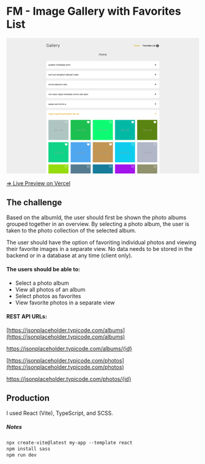 # FM - Image Gallery with Favorites List

![Preview - Image Gallery with Favorites List](./public/preview.png)

[=> Live Preview on Vercel](https://image-gallery-zwickermann.vercel.app/)


## The challenge

Based on the albumId, the user should first be shown the photo albums grouped together in an overview. By selecting a photo album, the user is taken to the photo collection of the selected album.

The user should have the option of favoriting individual photos and viewing their favorite images in a separate view. No data needs to be stored in the backend or in a database at any time (client only).

#### The users should be able to:

- Select a photo album
- View all photos of an album
- Select photos as favorites
- View favorite photos in a separate view


#### REST API URLs:

[https://jsonplaceholder.typicode.com/albums](https://jsonplaceholder.typicode.com/albums)

https://jsonplaceholder.typicode.com/albums/{id}

[https://jsonplaceholder.typicode.com/photos](https://jsonplaceholder.typicode.com/photos)

https://jsonplaceholder.typicode.com/photos/{id}


## Production

I used React (Vite), TypeScript, and SCSS.

##### Notes 
```
npx create-vite@latest my-app --template react
npm install sass
npm run dev
```